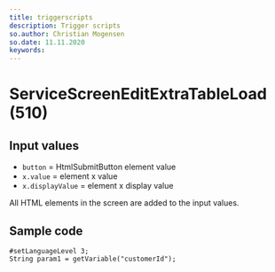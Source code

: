 ```yaml
---
title: triggerscripts
description: Trigger scripts
so.author: Christian Mogensen
so.date: 11.11.2020
keywords:
---
```


# ServiceScreenEditExtraTableLoad (510)

## Input values

* `button` = HtmlSubmitButton element value
* `x.value` = element x value
* `x.displayValue` = element x display value

All HTML elements in the screen are added to the input values.

## Sample code

```crmscript
#setLanguageLevel 3;
String param1 = getVariable("customerId");
```
